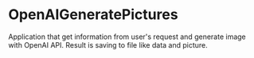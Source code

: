 # OpenAIGeneratePictures
Application that get information from user's request and generate image with OpenAI API. 
Result is saving to file like data and picture.

